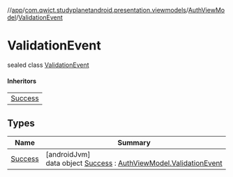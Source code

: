 //[app](../../../../index.md)/[com.qwict.studyplanetandroid.presentation.viewmodels](../../index.md)/[AuthViewModel](../index.md)/[ValidationEvent](index.md)

# ValidationEvent

sealed class [ValidationEvent](index.md)

#### Inheritors

| |
|---|
| [Success](-success/index.md) |

## Types

| Name | Summary |
|---|---|
| [Success](-success/index.md) | [androidJvm]<br>data object [Success](-success/index.md) : [AuthViewModel.ValidationEvent](index.md) |
